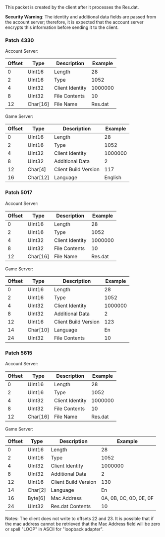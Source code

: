 This packet is created by the client after it processes the Res.dat.

**Security Warning**: The identity and additional data fields are passed from the account server; therefore, it is expected that the account server encrypts this information before sending it to the client. 

### Patch 4330

Account Server:

| Offset | Type | Description | Example |
| -------- | -------- | -------- | -------- |
| 0 | UInt16 | Length | 28 |
| 2 | UInt16 | Type | 1052 |
| 4 | UInt32 | Client Identity | 1000000 |
| 8 | UInt32 | File Contents | 10 |
| 12| Char[16] | File Name | Res.dat |

Game Server:

| Offset | Type | Description | Example |
| -------- | -------- | -------- | -------- |
| 0 | UInt16 | Length | 28 |
| 2 | UInt16 | Type | 1052 |
| 4 | UInt32 | Client Identity | 1000000 |
| 8 | UInt32 | Additional Data | 2 |
| 12 | Char[4] | Client Build Version | 117 |
| 16 | Char[12] | Language | English |

### Patch 5017

Account Server:

| Offset | Type | Description | Example |
| -------- | -------- | -------- | -------- |
| 0 | UInt16 | Length | 28 |
| 2 | UInt16 | Type | 1052 |
| 4 | UInt32 | Client Identity | 1000000 |
| 8 | UInt32 | File Contents | 10 |
| 12| Char[16] | File Name | Res.dat |

Game Server:

| Offset | Type | Description | Example |
| -------- | -------- | -------- | -------- |
| 0 | UInt16 | Length | 28 |
| 2 | UInt16 | Type | 1052 |
| 4 | UInt32 | Client Identity | 1000000 |
| 8 | UInt32 | Additional Data | 2 |
| 12 | UInt16 | Client Build Version | 123 |
| 14 | Char[10] | Language | En |
| 24 | UInt32 | File Contents | 10 |

### Patch 5615

Account Server:

| Offset | Type | Description | Example |
| -------- | -------- | -------- | -------- |
| 0 | UInt16 | Length | 28 |
| 2 | UInt16 | Type | 1052 |
| 4 | UInt32 | Client Identity | 1000000 |
| 8 | UInt32 | File Contents | 10 |
| 12| Char[16] | File Name | Res.dat |

Game Server:

| Offset | Type | Description | Example |
| -------- | -------- | -------- | -------- |
| 0 | UInt16 | Length | 28 |
| 2 | UInt16 | Type | 1052 |
| 4 | UInt32 | Client Identity | 1000000 |
| 8 | UInt32 | Additional Data | 2 |
| 12 | UInt16 | Client Build Version | 130 |
| 14 | Char[2] | Language | En |
| 16 | Byte[6] | Mac Address | 0A, 0B, 0C, 0D, 0E, 0F |
| 24 | UInt32 | Res.dat Contents | 10 |

Notes: The client does not write to offsets 22 and 23. It is possible that if the mac address cannot be retrieved that the Mac Address field will be zero or spell "LOOP" in ASCII for "loopback adapter".
